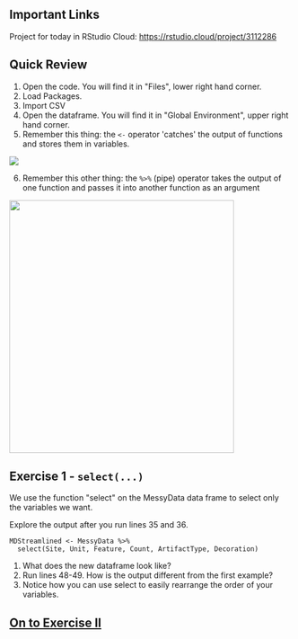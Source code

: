 ## Important Links
Project for today in RStudio Cloud: https://rstudio.cloud/project/3112286

## Quick Review
1. Open the code. You will find it in "Files", lower right hand corner.
2. Load Packages.
3. Import CSV
4. Open the dataframe. You will find it in "Global Environment", upper right hand corner.
5. Remember this thing: the `<-` operator 'catches' the output of functions and stores them in variables.

![](https://github.com/alonzi/DAACS-Intro-to-R/blob/main/r-pac-man.jpg)

6. Remember this other thing: the `%>%` (pipe) operator takes the output of one function and passes it into another function as an argument
<img src="https://images-na.ssl-images-amazon.com/images/I/413f-p1yjTL.jpg" width="400" height="450">

## Exercise 1 - `select(...)`
We use the function "select" on the MessyData data frame to select only the variables we want. 

Explore the output after you run lines 35 and 36.  

```
MDStreamlined <- MessyData %>%
  select(Site, Unit, Feature, Count, ArtifactType, Decoration)
  ```
  
1. What does the new dataframe look like?
2. Run lines 48-49. How is the output different from the first example?
3. Notice how you can use select to easily rearrange the order of your variables.

## [On to Exercise II](https://github.com/DAACS-Research-Consortium/DAACS-Open-Academy/blob/main/FSS2021/Workshop4/Part_III.md)

